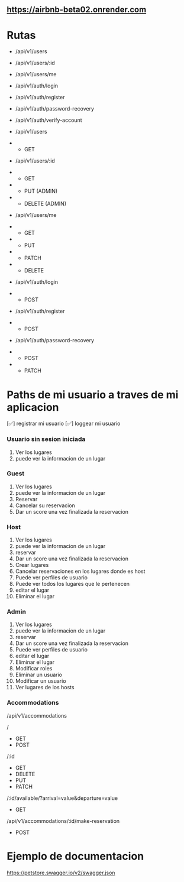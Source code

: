 ## https://airbnb-beta02.onrender.com

# Rutas

- /api/v1/users
- /api/v1/users/:id
- /api/v1/users/me

- /api/v1/auth/login
- /api/v1/auth/register
- /api/v1/auth/password-recovery
- /api/v1/auth/verify-account

- /api/v1/users
- - GET

- /api/v1/users/:id
- - GET
- - PUT (ADMIN)
- - DELETE (ADMIN)

- /api/v1/users/me
- - GET
- - PUT
- - PATCH
- - DELETE

- /api/v1/auth/login
- - POST

- /api/v1/auth/register
- - POST

- /api/v1/auth/password-recovery
- - POST
- - PATCH

# Paths de mi usuario a traves de mi aplicacion

[✅] registrar mi usuario
[✅] loggear mi usuario

### Usuario sin sesion iniciada

1. Ver los lugares
2. puede ver la informacion de un lugar

### Guest

1. Ver los lugares
2. puede ver la informacion de un lugar
3. Reservar
4. Cancelar su reservacion
5. Dar un score una vez finalizada la reservacion

### Host

1. Ver los lugares
2. puede ver la informacion de un lugar
3. reservar
4. Dar un score una vez finalizada la reservacion
5. Crear lugares
6. Cancelar reservaciones en los lugares donde es host
7. Puede ver perfiles de usuario
8. Puede ver todos los lugares que le pertenecen
9. editar el lugar
10. Eliminar el lugar

### Admin

1. Ver los lugares
2. puede ver la informacion de un lugar
3. reservar
4. Dar un score una vez finalizada la reservacion
5. Puede ver perfiles de usuario
6. editar el lugar
7. Eliminar el lugar
8. Modificar roles
9. Eliminar un usuario
10. Modificar un usuario
11. Ver lugares de los hosts

### Accommodations

/api/v1/accommodations

/

- GET
- POST

/:id

- GET
- DELETE
- PUT
- PATCH

/:id/available/?arrival=value&departure=value

- GET

/api/v1/accommodations/:id/make-reservation

- POST

# Ejemplo de documentacion

https://petstore.swagger.io/v2/swagger.json
